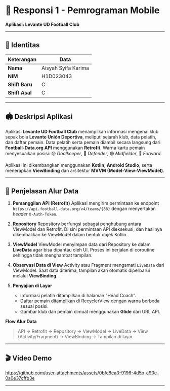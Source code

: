 # 📱 Responsi 1 - Pemrograman Mobile

**Aplikasi: Levante UD Football Club**

---

## 👤 Identitas

| Keterangan     | Data                |
| -------------- | ------------------- |
| **Nama**       | Aisyah Syifa Karima |
| **NIM**        | H1D023043           |
| **Shift Baru** | C                   |
| **Shift Asal** | C                   |

---

## 🏟️ Deskripsi Aplikasi

Aplikasi **Levante UD Football Club** menampilkan informasi mengenai klub sepak bola **Levante Unión Deportiva**, meliputi sejarah klub, data pelatih, dan daftar pemain.
Data pelatih serta pemain diambil secara langsung dari **Football-Data.org API** menggunakan **Retrofit**.
Warna kartu pemain menyesuaikan posisi:
🟡 *Goalkeeper*, 🔵 *Defender*, 🟢 *Midfielder*, 🔴 *Forward*.

Aplikasi ini dikembangkan menggunakan **Kotlin**, **Android Studio**, serta menerapkan **ViewBinding** dan arsitektur **MVVM (Model-View-ViewModel)**.

---

## 🔄 Penjelasan Alur Data

1. **Pemanggilan API (Retrofit)**
   Aplikasi mengirim permintaan ke endpoint
   `https://api.football-data.org/v4/teams/{88}`
   dengan menyertakan *header* `X-Auth-Token`.

2. **Repository**
   Repository berfungsi sebagai penghubung antara ViewModel dan Retrofit.
   Di sini permintaan API dieksekusi, dan hasilnya dikembalikan ke ViewModel dalam bentuk objek Kotlin.

3. **ViewModel**
   ViewModel menyimpan data dari Repository ke dalam **LiveData** agar bisa dipantau oleh UI.
   Proses ini berjalan di coroutine sehingga tidak menghambat tampilan.

4. **Observasi Data di View**
   Activity atau Fragment mengamati `LiveData` dari ViewModel.
   Saat data diterima, tampilan akan otomatis diperbarui melalui **ViewBinding**.

5. **Penyajian di Layar**

   * Informasi pelatih ditampilkan di halaman “Head Coach”.
   * Daftar pemain ditampilkan di RecyclerView dengan warna berbeda sesuai posisi.
   * Gambar klub dan pemain dimuat menggunakan **Glide** dari URL API.

**Flow Alur Data**

> API → Retrofit → Repository → ViewModel → LiveData → View (Activity/Fragment) → ViewBinding → Tampilan di layar

---

## 🎬 Video Demo



https://github.com/user-attachments/assets/0bfc8ea3-9196-4d5b-a90e-0a0e37cffb3e



---
